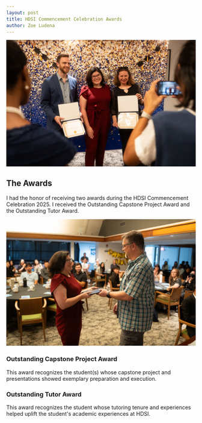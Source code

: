 ```yaml
---
layout: post
title: HDSI Commencement Celebration Awards
author: Zoe Ludena
---
```


![Awards](/assets/images/posts/ZoeAward2.jpg)

## The Awards
I had the honor of receiving two awards during the HDSI Commencement Celebration 2025. I received the Outstanding Capstone Project Award and the Outstanding Tutor Award.

![Receiving Award](/assets/images/posts/ZoeAward1.jpg)

### Outstanding Capstone Project Award
This award recognizes the student(s) whose capstone project and presentations showed exemplary preparation and execution.

### Outstanding Tutor Award
This award recognizes the student whose tutoring tenure and experiences helped uplift the student's academic experiences at HDSI.
